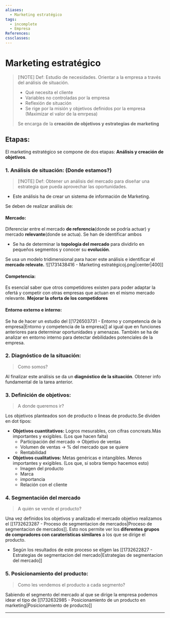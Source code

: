 ```yaml
---
aliases:
  - Marketing estratégico
tags:
  - incomplete
  - Empresa
References: 
cssclasses:
---
```

# Marketing estratégico

> [!NOTE] Def: 
> Estudio de necesidades. Orientar a la empresa a través del análisis de situación.
> + Qué necesita el cliente 
> + Variables no controladas por la empresa
> + Reflexión de situación
> + Se rige por la misión y objetivos definidos por la empresa (Maximizar el valor de la emrpesa)
>  
>  Se encarga de la **creación de objetivos y estrategias de marketing**
> 

## Etapas:
El marketing estratégico se compone de dos etapas: **Análisis y creación de objetivos**.

### 1. Análisis de situación: (Donde estamos?)

> [!NOTE] Def: 
> Obtener un análisis del mercado para diseñar una estrategia que pueda aprovechar las oportunidades. 
> 

+ Este análisis ha de crear un sistema de información de Marketing.

Se deben de realizar análisis de:
#### Mercado:
Diferenciar entre el mercado **de referencia**(donde se podría actuar) y mercado **relevante**(donde se actua). Se han de identificar ambos
  
  + Se ha de determinar la **topología del mercado** para dividirlo en pequeños segmentos y conocer su **evolución**.

Se usa un modelo tridimensional para hacer este análisis e identificar el **mercado relevate.**
  ![[1731438416 - Marketing estratégicoj.png|center|400]]
#### Competencia:
Es esencial saber que otros competidores existen para poder adaptar la ofertá y competir con otras empresas que actuan en el mismo mercado relevante. **Mejorar la oferta de los competidores**

#### Entorno externo e interno: 
Se ha de hacer un estudio del [[1726503731 - Entorno y competencia de la empresa|Entorno y competencia de la empresa]] al igual que en funciones anteriores para determinar oportunidades y amenazas. También se ha de analizar en entorno interno para detectar debilidades potenciales de la empresa.


### 2. Diagnóstico de la situación: 
>Como somos?

Al finalizar este análisis se da un **diagnóstico de la situación**. Obtener info fundamental de la tarea anterior. 

### 3. Definición de objetivos: 
> A donde queremos ir?

Los objetivos planteados son de producto o lineas de producto.Se dividen en dot tipos: 
+ **Objetivos cuantitativos:** Logros mesurables, con cifras concreats.Más importantes y exigibles. (Los que hacen falta)
	+ Participación del mercado → Objetivo de ventas
	+ Volumen de ventas → % del mercado que se quiere
	+ Rentabilidad 
+ **Objetivos cualitativos:** Metas genéricas e intangibles. Menos importantes y exigibles. (Los que, si sobra tiempo hacemos esto)
	+ Imagen del producto
	+ Marca 
	+ importancia
	+ Relación con el cliente 
### 4. Segmentación del mercado 
> A quién se vende el producto?

Una vez definidos los objetivos y analizado el mercado objetivo realizamos el [[1732623287 - Proceso de segmentacion de mercados|Proceso de segmentacion de mercados]]. Esto nos permite ver los **diferentes grupos de compradores con caraterísticas similares** a los que se dirige el producto.
+ Según los resultados de este proceso se eligen las [[1732622827 - Estrategias de segmentacion del mercado|Estrategias de segmentacion del mercado]]

### 5. Posicionamiento del producto:
> Como les vendemos el producto a cada segmento?

Sabiendo el segmento del mercado al que se dirige la empresa podemos idear el tipo de [[1732632985 - Posicionamiento de un producto en marketing|Posicionamiento de producto]]




***